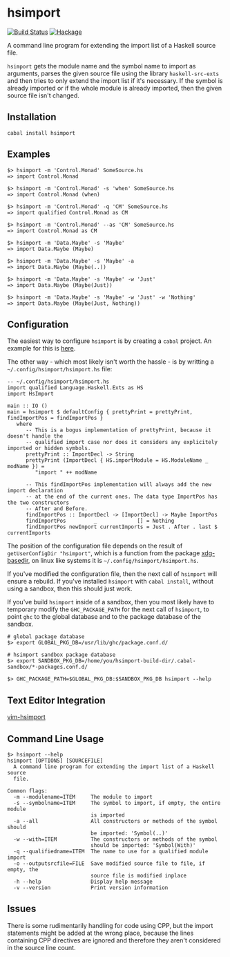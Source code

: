 hsimport
========

[![Build Status](https://travis-ci.org/fendor/hsimport.svg?branch=master)](https://travis-ci.org/fendor/hsimport)
[![Hackage](http://img.shields.io/hackage/v/hsimport.svg)](https://hackage.haskell.org/package/hsimport)

A command line program for extending the import list of a Haskell source file.

`hsimport` gets the module name and the symbol name to import as arguments,
parses the given source file using the library `haskell-src-exts` and then tries
to only extend the import list if it's necessary. If the symbol is already
imported or if the whole module is already imported, then the given source file
isn't changed.

Installation
------------

    cabal install hsimport

Examples
--------

    $> hsimport -m 'Control.Monad' SomeSource.hs
    => import Control.Monad

    $> hsimport -m 'Control.Monad' -s 'when' SomeSource.hs
    => import Control.Monad (when)

    $> hsimport -m 'Control.Monad' -q 'CM' SomeSource.hs
    => import qualified Control.Monad as CM

    $> hsimport -m 'Control.Monad' --as 'CM' SomeSource.hs
    => import Control.Monad as CM

    $> hsimport -m 'Data.Maybe' -s 'Maybe'
    => import Data.Maybe (Maybe)

    $> hsimport -m 'Data.Maybe' -s 'Maybe' -a
    => import Data.Maybe (Maybe(..))

    $> hsimport -m 'Data.Maybe' -s 'Maybe' -w 'Just'
    => import Data.Maybe (Maybe(Just))

    $> hsimport -m 'Data.Maybe' -s 'Maybe' -w 'Just' -w 'Nothing'
    => import Data.Maybe (Maybe(Just, Nothing))

Configuration
-------------

The easiest way to configure `hsimport` is by creating a `cabal` project.
An example for this is [here](<https://github.com/fendor/hsimport-config>).


The other way - which most likely isn't worth the hassle - is by writting a `~/.config/hsimport/hsimport.hs` file:

    -- ~/.config/hsimport/hsimport.hs
    import qualified Language.Haskell.Exts as HS
    import HsImport

    main :: IO ()
    main = hsimport $ defaultConfig { prettyPrint = prettyPrint, findImportPos = findImportPos }
       where
          -- This is a bogus implementation of prettyPrint, because it doesn't handle the
          -- qualified import case nor does it considers any explicitely imported or hidden symbols.
          prettyPrint :: ImportDecl -> String
          prettyPrint (ImportDecl { HS.importModule = HS.ModuleName _ modName }) =
             "import " ++ modName

          -- This findImportPos implementation will always add the new import declaration
          -- at the end of the current ones. The data type ImportPos has the two constructors
          -- After and Before.
          findImportPos :: ImportDecl -> [ImportDecl] -> Maybe ImportPos
          findImportPos         _             [] = Nothing
          findImportPos newImport currentImports = Just . After . last $ currentImports

The position of the configuration file depends on the result of `getUserConfigDir "hsimport"`,
which is a function from the package [xdg-basedir](<https://hackage.haskell.org/package/xdg-basedir>),
on linux like systems it is `~/.config/hsimport/hsimport.hs`.

If you've modified the configuration file, then the next call of `hsimport` will ensure a rebuild.
If you've installed `hsimport` with `cabal install`, without using a sandbox, then this should just work.

If you've build `hsimport` inside of a sandbox, then you most likely have to temporary modify the
`GHC_PACKAGE_PATH` for the next call of `hsimport`, to point `ghc` to the global database and
to the package database of the sandbox.

    # global package database
    $> export GLOBAL_PKG_DB=/usr/lib/ghc/package.conf.d/

    # hsimport sandbox package database
    $> export SANDBOX_PKG_DB=/home/you/hsimport-build-dir/.cabal-sandbox/*-packages.conf.d/

    $> GHC_PACKAGE_PATH=$GLOBAL_PKG_DB:$SANDBOX_PKG_DB hsimport --help

Text Editor Integration
-----------------------

[vim-hsimport](<https://github.com/dan-t/vim-hsimport>)

Command Line Usage
------------------

    $> hsimport --help
    hsimport [OPTIONS] [SOURCEFILE]
      A command line program for extending the import list of a Haskell source
      file.

    Common flags:
      -m --modulename=ITEM     The module to import
      -s --symbolname=ITEM     The symbol to import, if empty, the entire module
                               is imported
      -a --all                 All constructors or methods of the symbol should
                               be imported: 'Symbol(..)'
      -w --with=ITEM           The constructors or methods of the symbol
                               should be imported: 'Symbol(With)'
      -q --qualifiedname=ITEM  The name to use for a qualified module import
      -o --outputsrcfile=FILE  Save modified source file to file, if empty, the
                               source file is modified inplace
      -h --help                Display help message
      -v --version             Print version information

Issues
------

There is some rudimentarily handling for code using CPP, but the import statements
might be added at the wrong place, because the lines containing CPP directives
are ignored and therefore they aren't considered in the source line count.
